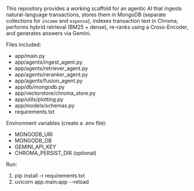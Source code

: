 This repository provides a working scaffold for an agentic AI that ingests natural-language transactions,
stores them in MongoDB (separate collections for `income` and `expense`), indexes transaction text in Chroma,
performs hybrid retrieval (BM25 + dense), re-ranks using a Cross-Encoder, and generates answers via Gemini.

Files included:
- app/main.py
- app/agents/ingest_agent.py
- app/agents/retriever_agent.py
- app/agents/reranker_agent.py
- app/agents/fusion_agent.py
- app/db/mongodb.py
- app/vectorstore/chroma_store.py
- app/utils/plotting.py
- app/models/schemas.py
- requirements.txt


Environment variables (create a .env file):
- MONGODB_URI
- MONGODB_DB
- GEMINI_API_KEY
- CHROMA_PERSIST_DIR (optional)


Run:
1. pip install -r requirements.txt
2. uvicorn app.main:app --reload